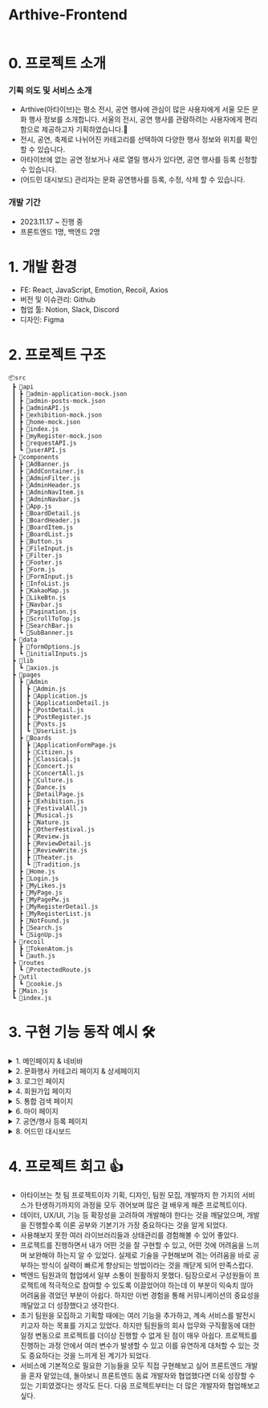 # Arthive-Frontend

<img alt="" src="https://img1.daumcdn.net/thumb/R1280x0/?scode=mtistory2&fname=https%3A%2F%2Fblog.kakaocdn.net%2Fdn%2FcFDeKg%2FbtsAPXufKUu%2FUSRknuDPdlFkaWfpPgPS2k%2Fimg.png">


# 0. 프로젝트 소개
### 기획 의도 및 서비스 소개

- Arthive(아타이브)는 평소 전시, 공연 행사에 관심이 많은 사용자에게 서울 모든 문화 행사 정보를 소개합니다. 서울의 전시, 공연 행사를 관람하려는 사용자에게 편리함으로 제공하고자 기획하였습니다.🎨
- 전시, 공연, 축제로 나뉘어진 카테고리를 선택하여 다양한 행사 정보와 위치를 확인할 수 있습니다.
- 아타이브에 없는 공연 정보거나 새로 열릴 행사가 있다면, 공연 행사를 등록 신청할 수 있습니다.
- (어드민 대시보드) 관리자는 문화 공연행사를 등록, 수정, 삭제 할 수 있습니다. 

### 개발 기간

- 2023.11.17 ~ 진행 중
- 프론트엔드 1명, 백엔드 2명

  
# 1. 개발 환경
- FE: React, JavaScript, Emotion, Recoil, Axios
- 버전 및 이슈관리: Github
- 협업 툴: Notion, Slack, Discord
- 디자인: Figma

# 2. 프로젝트 구조
```
📦src
 ┣ 📂api
 ┃ ┣ 📜admin-application-mock.json
 ┃ ┣ 📜admin-posts-mock.json
 ┃ ┣ 📜adminAPI.js
 ┃ ┣ 📜exhibition-mock.json
 ┃ ┣ 📜home-mock.json
 ┃ ┣ 📜index.js
 ┃ ┣ 📜myRegister-mock.json
 ┃ ┣ 📜requestAPI.js
 ┃ ┗ 📜userAPI.js
 ┣ 📂components
 ┃ ┣ 📜AdBanner.js
 ┃ ┣ 📜AddContainer.js
 ┃ ┣ 📜AdminFilter.js
 ┃ ┣ 📜AdminHeader.js
 ┃ ┣ 📜AdminNavItem.js
 ┃ ┣ 📜AdminNavbar.js
 ┃ ┣ 📜App.js
 ┃ ┣ 📜BoardDetail.js
 ┃ ┣ 📜BoardHeader.js
 ┃ ┣ 📜BoardItem.js
 ┃ ┣ 📜BoardList.js
 ┃ ┣ 📜Button.js
 ┃ ┣ 📜FileInput.js
 ┃ ┣ 📜Filter.js
 ┃ ┣ 📜Footer.js
 ┃ ┣ 📜Form.js
 ┃ ┣ 📜FormInput.js
 ┃ ┣ 📜InfoList.js
 ┃ ┣ 📜KakaoMap.js
 ┃ ┣ 📜LikeBtn.js
 ┃ ┣ 📜Navbar.js
 ┃ ┣ 📜Pagination.js
 ┃ ┣ 📜ScrollToTop.js
 ┃ ┣ 📜SearchBar.js
 ┃ ┗ 📜SubBanner.js
 ┣ 📂data
 ┃ ┣ 📜formOptions.js
 ┃ ┗ 📜initialInputs.js
 ┣ 📂lib
 ┃ ┗ 📜axios.js
 ┣ 📂pages
 ┃ ┣ 📂Admin
 ┃ ┃ ┣ 📜Admin.js
 ┃ ┃ ┣ 📜Application.js
 ┃ ┃ ┣ 📜ApplicationDetail.js
 ┃ ┃ ┣ 📜PostDetail.js
 ┃ ┃ ┣ 📜PostRegister.js
 ┃ ┃ ┣ 📜Posts.js
 ┃ ┃ ┗ 📜UserList.js
 ┃ ┣ 📂Boards
 ┃ ┃ ┣ 📜ApplicationFormPage.js
 ┃ ┃ ┣ 📜Citizen.js
 ┃ ┃ ┣ 📜Classical.js
 ┃ ┃ ┣ 📜Concert.js
 ┃ ┃ ┣ 📜ConcertAll.js
 ┃ ┃ ┣ 📜Culture.js
 ┃ ┃ ┣ 📜Dance.js
 ┃ ┃ ┣ 📜DetailPage.js
 ┃ ┃ ┣ 📜Exhibition.js
 ┃ ┃ ┣ 📜FestivalAll.js
 ┃ ┃ ┣ 📜Musical.js
 ┃ ┃ ┣ 📜Nature.js
 ┃ ┃ ┣ 📜OtherFestival.js
 ┃ ┃ ┣ 📜Review.js
 ┃ ┃ ┣ 📜ReviewDetail.js
 ┃ ┃ ┣ 📜ReviewWrite.js
 ┃ ┃ ┣ 📜Theater.js
 ┃ ┃ ┗ 📜Tradition.js
 ┃ ┣ 📜Home.js
 ┃ ┣ 📜Login.js
 ┃ ┣ 📜MyLikes.js
 ┃ ┣ 📜MyPage.js
 ┃ ┣ 📜MyPagePw.js
 ┃ ┣ 📜MyRegisterDetail.js
 ┃ ┣ 📜MyRegisterList.js
 ┃ ┣ 📜NotFound.js
 ┃ ┣ 📜Search.js
 ┃ ┗ 📜SignUp.js
 ┣ 📂recoil
 ┃ ┣ 📜TokenAtom.js
 ┃ ┗ 📜auth.js
 ┣ 📂routes
 ┃ ┗ 📜ProtectedRoute.js
 ┣ 📂util
 ┃ ┗ 📜cookie.js
 ┣ 📜Main.js
 ┗ 📜index.js
```

# 3. 구현 기능 동작 예시 🛠

<details>
 <summary>1. 메인페이지 & 네비바</summary>
 
 ![메인페이지](https://github.com/Arthive-project/Arthive-FE/assets/111138337/0c3be09a-51f7-4222-98a0-0b481ec8f09c)

 1. 메인 페이지
    - AdBanner 슬라이드 자동으로 전환
      - 배너 클릭 시 해당 공연 상세 페이지로 이동
       - SubBanner 슬라이드 화살표 클릭시 다음 아이템으로 이동
           - 포스터 클릭 시 해당 공연 상세 페이지로 이동
           - 더보기 클릭 시 해당 카테고리 페이지로 이동
 
![네비바](https://github.com/Arthive-project/Arthive-FE/assets/111138337/245bbdde-fffb-4cbf-8fe5-65896d41880a)

2. 네비바
    - 로고
        - 클릭 시 메인 페이로 이동
    - 카테고리
        - 마우스 오버 시 상세 카테고리 메뉴 드롭 다운
        - 전시, 공연, 축제, 커뮤니티 게시판으로 이동
        - 로그인, 회원가입 페이지로 이동
        - 마이페이지, 찜 목록, 검색 페이지로 이동
     
![로그아웃](https://github.com/Arthive-project/Arthive-FE/assets/111138337/eaf0d811-3e6a-41cb-8ce3-1c4e73c91b83)
    
   - 로그인 상태 
       - 로그인 버튼 → 유저 이름으로 변경
       - 회원가입 버튼 → 로그아웃 버튼으로 변경
   - 로그아웃
       - 로그아웃 버튼 클릭 시 로그아웃 컨펌 안내창 표시
       - 로그아웃 컨펌 확인 시 localStorage의 accessToken과 refreshToken 삭제
</details>

<details>
 <summary>2. 문화행사 카테고리 페이지 & 상세페이지</summary>

![2 문화행사](https://github.com/Arthive-project/Arthive-FE/assets/111138337/8ad153f0-1ac4-4885-91ad-23db2ef7f46c)

1. 문화행사 카테고리 페이지
    - 대분류 카테고리 클릭 시 해당 카테고리 전체 데이터 렌더링
    - 세부 카테고리 클릭 시 세부 카테고리로 렌더링
    - (무한 스크롤 구현 진행중)
2. 상세 페이지
    - 공연 포스터 및 타이틀 클릭 시 상세 페이지로 이동
    - 공연 상세 정보 확인, 해당 공연의 홈페이지로 이동 가능
    - 위도 경도 데이터 주소로 전환
    - Kakao 지도 api로 공연 장소 확인
    - 프로그램 출연자, 추가 정보, 기타 내용이 기입되어 있는 경우만 항목 렌더링
</details>

<details>
 <summary>3. 로그인 페이지</summary>
 
![로그인](https://github.com/Arthive-project/Arthive-FE/assets/111138337/fa0b6496-942d-4168-9133-848828956435)

1. 유효성 검사
    - Email: email 형식이 맞는지, 입력 값이 있는지 검사
    - Password: 입력 값이 있는지 검사
2. 로그인
    - 성공: AccessToken과 RefreshToken을 localStorage에 저장
    - 실패: 유효성 검사를 통과하지 못했거나, Email-Password가 일치 하지 않을 때 안내창 출력
    - (자동 로그인, 자동 로그아웃 구현 예정)
 
</details>

<details>
 <summary>4. 회원가입 페이지</summary>

 ![회원가입](https://github.com/Arthive-project/Arthive-FE/assets/111138337/cd2321ab-a7c9-4cd6-a307-b5d5aa3cfd4a)


1. 유효성 검사
    - 이메일: 이메일 형식에 맞는지 확인
    - 비밀번호: 영문, 숫자, 특수문자 포함 8~20자 확인
    - 비밀번호 확인: 입력한 비밀번호와 일치하는지 확인
    - 성함: 두 글자 이상 입력했는지 확인
    - 생년월일: 입력했는지 확인
    - 휴대전화: 명시한 형식에 맞게 입력했는지 확인
2. 회원 가입 성공
    - 로그인 페이지로 이동
  
 ![회원가입불가](https://github.com/Arthive-project/Arthive-FE/assets/111138337/f9bcbc5e-d8ee-4f95-b793-6a5f61dadb5e)


3. 회원 가입 불가 안내
    - 이미 가입된 email인 경우
    - 유효성 검사를 통과하지 못한 경우
 
</details>

<details>
 <summary>5. 통합 검색 페이지</summary>
 (구현 진행중입니다!)
1. 키워드 검색
2. 일치하는 공연 정보 렌더링
</details>

<details>
 <summary>6. 마이 페이지</summary>
  
![휴대폰번호변경](https://github.com/Arthive-project/Arthive-FE/assets/111138337/f327c3a7-0732-4ac3-853d-a222ea6228c0)

 1. 회원 정보
    - 로그인한 유저의 회원 정보를 요청하여 이름, 이메일, 생년월일 표시
    - 회원 정보 수정
        - 휴대폰 번호 변경: 유효성 검사 후 업데이트
        - 비밀번호 변경: 비밀번호 변경 페이지로 이동
</details>

<details>
 <summary>7. 공연/행사 등록 페이지</summary>
 
![공연행사등록신청폼](https://github.com/Arthive-project/Arthive-FE/assets/111138337/c3aa30bd-4ab8-484f-b23e-4184087a1ead)

1. 공연/행사 등록 폼
    - 유저는 신청 폼을 작성한 후 신청 완료
    - 필수항목 입력 확인
 
</details>

<details>
 <summary>8. 어드민 대시보드</summary>
  
![어드민로그인로그아웃](https://github.com/Arthive-project/Arthive-FE/assets/111138337/71cca7af-215e-44bd-973c-bdc7cd0845a1)

1. 어드민 대시보드
    - 어드민 Email-Password로 로그인 시 어드민 대시보드로 이동
        - 어드민 대시보드 레이아웃으로 변경 됨
        - 로그아웃 시 유저 레이아웃으로 변경 및 메인 페이지로 이동
     
      
![어드민_게시물등록](https://github.com/Arthive-project/Arthive-FE/assets/111138337/4a2c8363-f2f7-40d7-bb67-6bf91900a3a5)
  ![게시물검색필터](https://github.com/Arthive-project/Arthive-FE/assets/111138337/fdc8c369-b56d-472c-aea7-b4864e3f2a1d)

2. 문화 정보 게시물 관리
    - 문화행사 정보 게시물 전체 렌더링
    - 문화행사 정보 키워드 검색
    - 게시물 등록
        - Kakao 지도 api 활용하여 상세 주소 입력시 위도, 경도 자동 변환
        - 이미지 미리보기
    - 등록된 게시물 수정, 삭제

<img width="1419" alt="스크린샷 2024-01-15 오후 2 52 49" src="https://github.com/Arthive-project/Arthive-FE/assets/111138337/94ca979e-7bd6-4595-a83c-30d94c8e1aab">

3. 유저 관리
    - 회원가입된 전체 유저 목록
    - 유저 상세 정보 확인
</details>

# 4. 프로젝트 회고 👍

- 아타이브는 첫 팀 프로젝트이자 기획, 디자인, 팀원 모집, 개발까지 한 가지의 서비스가 탄생하기까지의 과정을 모두 겪어보며 많은 걸 배우게 해준 프로젝트이다.
- 데이터, UX/UI, 기능 등 확장성을 고려하여 개발해야 한다는 것을 깨달았으며, 개발을 진행할수록 이론 공부와 기본기가 가장 중요하다는 것을 알게 되었다.
- 사용해보지 못한 여러 라이브러리들과 상태관리를 경험해볼 수 있어 좋았다.
- 프로젝트를 진행하면서 내가 어떤 것을 잘 구현할 수 있고, 어떤 것에 어려움을 느끼며 보완해야 하는지 알 수 있었다. 실제로 기술을 구현해보며 겪는 어려움을 바로 공부하는 방식이 실력이 빠르게 향상되는 방법이라는 것을 깨닫게 되어 만족스럽다.
- 백엔드 팀원과의 협업에서 일부 소통이 원활하지 못했다. 팀장으로서 구성원들이 프로젝트에 적극적으로 참여할 수 있도록 이끌었어야 하는데 이 부분이 익숙치 않아 어려움을 겪었던 부분이 아쉽다. 하지만 이번 경험을 통해 커뮤니케이션의 중요성을 깨달았고 더 성장했다고 생각한다.
- 초기 팀원을 모집하고 기획할 때에는 여러 기능을 추가하고, 계속 서비스를 발전시키고자 하는 목표를 가지고 있었다. 하지만 팀원들의 회사 업무와 구직활동에 대한 일정 변동으로 프로젝트를 더이상 진행할 수 없게 된 점이 매우 아쉽다. 프로젝트를 진행하는 과정 안에서 여러 변수가 발생할 수 있고 이를 유연하게 대처할 수 있는 것도 중요하다는 것을 느끼게 된 계기가 되었다.
- 서비스에 기본적으로 필요한 기능들을 모두 직접 구현해보고 싶어 프론트엔드 개발을 혼자 맡았는데, 돌아보니 프론트엔드 동료 개발자와 협업했다면 더욱 성장할 수 있는 기회였겠다는 생각도 든다. 다음 프로젝트부터는 더 많은 개발자와 협업해보고 싶다.

